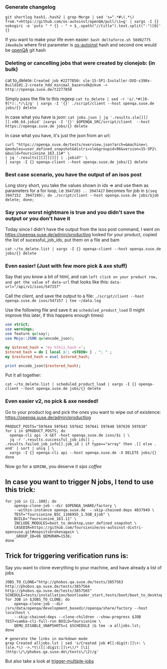 ### Generate changelog
`git shortlog hash1..hash2 | grep Merge | sed 's=^.*#\(.*\) from.*=https://github.com/os-autoinst/openQA/pull/\1=g' | xargs -I {} nokogiri -e 'puts " * {} - " + $_.xpath("//title").text.split("·")[0]' {}`

If you want to make your life even easier: `bash deltaforce.sh 58d02775 24ee0a3e` where first parameter is [os-autoinst](https://github.com/os-autoinst/os-autoinst) hash and second one would be [openQA](https://github.com/os-autoinst/openQA) git hash

### Deleting or cancelling jobs that were created by clonejob: (in bulk)

cat to_delete:
`Created job #2277850: sle-15-SP1-Installer-DVD-s390x-Build101.2-create_hdd_minimal_base+sdk@zkvm -> http://openqa.suse.de/t2277850`

Simply pass the file to this regexp
`cat to_delete | sed -r 's/.*#([0-9]*):.*/\1/g' | xargs -I '{}' ./script/client --host openqa.suse.de jobs/{} delete`

In case what you have is json:
`cat jobs.json | jq '.results.sle[][][].x86_64.jobid' |xargs -I '{}' $OPENQA_SRC/script/client  --host https://openqa.suse.de jobs/{} delete`

In case what you have, it's just the json from an url:
```
curl "https://openqa.suse.de/tests/overview.json?arch=&machine=\
&modules=user_defined_snapshot&distri=sle&groupid=96&version=15-SP2\
&build=foursixnine_163.11#" \
| jq '.results[][][][][] | .jobid?' \
| xargs -I {} openqa-client --host openqa.suse.de jobs/{} delete
```

### Best case scenario, you have the output of an isos post

Long story short, you take the values shown in ids => and use them as parameters for a for loop, i.e `3947203 .. 3947427` becomes for job in `$(seq 3947152  3947199); do ./script/client --host openqa.suse.de jobs/$job delete; done;`

### Say your worst nightmare is true and you didn't save the output or you don't have it

Today since I didn't have the output from the isos post command, I went on https://openqa.suse.de/admin/productlog looked for your product, copied the list of sucessful_job_ids, put them on a file and bam

`cat ~/to_delete.list | xargs -I {} openqa-client --host openqa.suse.de jobs/{} delete`

### Even easier! (Just with few more pick & axe stuff)

Say that you know a bit of html, and can `left click on your product row, and get the value of data-url` that looks like this: `data-url="/api/v1/isos/547157"`

Call the client, and save the output to a file: `./script/client --host openqa.suse.de isos/547157 | tee ~/data.log`

Use the following file and save it as `scheduled_product_load` (I might improve this later, if this happens enough times)

```perl scheduled_product_load
use strict; 
use warnings;
use feature qw(say); 
use Mojo::JSON qw(encode_json);

my $stored_hash = 'my %this_hash =';
$stored_hash = do { local $/; <STDIN> } . "; " ;
my $restored_hash = eval $stored_hash;

print encode_json($restored_hash);
```

Put it all together:

`cat ~/to_delete.list | scheduled_product_load | xargs -I {} openqa-client --host openqa.suse.de jobs/{} delete`

### Even easier v2, no pick & axe needed!

Go to your product log and pick the ones you want to wipe out of existence: https://openqa.suse.de/admin/productlog

```
PRODUCT_POSTS="597644 597643 597642 597641 597640 597639 597638"
for i in $PRODUCT_POSTS; do
  openqa-cli api -X GET -host openqa.suse.de isos/$i | \
  jq -r '.results.successful_job_ids[] , .results.failed_job_info[].job_id | if type=="array" then .[] else . end' | sort | uniq | \
  xargs -I {} openqa-cli api --host openqa.suse.de -X DELETE jobs/{}
done
```

Now go for a `$DRINK`, you deserve it *sips coffee*

## In case you want to trigger N jobs, I tend to use this trick:

```
for job in {1..100}; do 
    openqa-clone-job --dir $OPENQA_SHARE/factory \
    --within-instance openqa.suse.de  --skip-chained-deps 4037949 \
    TEST="foursixnine_BSC_1166955_1.5GB_$job" \
    BUILD="foursixnine_163.11" \
    INCLUDE_MODULES=boot_to_desktop,user_defined_snapshot \ 
    CASEDIR=https://github.com/foursixnine/os-autoinst-distri-opensuse.git#oopsitsbrokenagain \
    _GROUP_ID=96 QEMURAM=1536; 
done

```

## Trick for triggering verification runs is:

Say you want to clone everything to your machine, and have already a list of jobs

```
JOBS_TO_CLONE="http://phobos.qa.suse.de/tests/3857563 http://phobos.qa.suse.de/tests/3857564 http://phobos.qa.suse.de/tests/3857565"
SCHEDULE=tests/installation/bootloader_start,tests/boot/boot_to_desktop,tests/console/prepare_test_data,tests/console/consoletest_setup,tests/network/samba/samba_adcli'
for JOB in $JOBS_TO_CLONE; do 
    openqa-clone-job --dir /srv/data/openqa/development_basedir/openqa/share/factory --host localhost \
    --skip-chained-deps --clone-children --show-progress $JOB TEST=samba-cli-full-run BUILD=foursixnine \
    QEMU_DISABLE_SNAPSHOTS=1 $SCHEDULE |& tee -a alljobs.lst;
done

# generate the links in markdown mode
grep Created alljobs.lst | sed 's/Created job #[[:digit:]]\+: \(sle.*\) ->.*t\([[:digit:]]\+\)/* [\1](http:\/\/phobos.qa.suse.de\/tests\/\2)/g'
```

But also take a look at [trigger-multiple-jobs](trigger-multiple-jobs)
